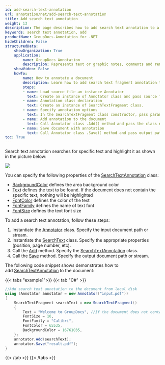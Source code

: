 ```yaml
---
id: add-search-text-annotation
url: annotation/net/add-search-text-annotation
title: Add search text annotation
weight: 13
description: The page describes how to add search text annotation to a document using GroupDocs.Annotation for .NET."
keywords: search text annotation, add
productName: GroupDocs.Annotation for .NET
hideChildren: False
structuredData:
    showOrganization: True
    application:    
        name: GroupDocs Annotation
        description: Represents text or graphic notes, comments and remarks attached to a specific part of the content of the document using C#
    showVideo: False
    howTo:
        name: How to annotate a document
        description: Learn how to add search text fragment annotation to document step by step
        steps:
        - name: Load source file an instance Annotator
          text: Create an instance of Annotator class and pass source file path as a constructor parameter. You may specify absolute or relative file path as per your requirements.
        - name: Annotation class declaration 
          text: Create an instance of SearchTextFragment class.
        - name: Specify annotation options
          text: In the SearchTextFragment class constructor, pass parameters.
        - name: Add annotation to the document
          text: Call Annotator class .Add() method and pass the class name SearchTextFragment.
        - name: Save document with annotation
          text: Call Annotator class .Save() method and pass output path file.
toc: True
---
```

Search text annotation searches for specific text and highlight it as shown in the picture below:

![](/annotation/net/images/add-text-search-annotation.png)
                          

You can specify the following properties of the [SearchTextAnnotation](https://reference.groupdocs.com/net/annotation/groupdocs.annotation.models.annotationmodels/searchtextannotation) class:

*   [BackgroundColor](https://reference.groupdocs.com/annotation/net/groupdocs.annotation.models.annotationmodels/searchtextannotation/properties/backgroundcolor) defines the area background color
*   [Text](https://reference.groupdocs.com/annotation/net/groupdocs.annotation.models.annotationmodels/searchtextannotation/properties/text) defines the text to be found. If the document does not contain the specific text, nothing will be highlighted
*   [FontColor](https://reference.groupdocs.com/annotation/net/groupdocs.annotation.models.annotationmodels/searchtextannotation/properties/fontcolor) defines the color of the text
*   [FontFamily](https://reference.groupdocs.com/annotation/net/groupdocs.annotation.models.annotationmodels/searchtextannotation/properties/fontfamily) defines the name of text font
*   [FontSize](https://reference.groupdocs.com/annotation/net/groupdocs.annotation.models.annotationmodels/searchtextannotation/properties/fontsize) defines the text font size

To add a search text annotation, follow these steps: 

1.   Instantiate the [Annotator](https://reference.groupdocs.com/net/annotation/groupdocs.annotation/annotator) class. Specify the input document path or stream.
2.   Instantiate the [SearchText](https://reference.groupdocs.com/net/annotation/groupdocs.annotation.models.annotationmodels/searchtextannotation) class. Specify the appropriate properties (position, page number, etc).
3.   Call the [Add](https://reference.groupdocs.com/net/annotation/groupdocs.annotation/annotator/methods/add) method. Specify the [SearchTextAnnotation](https://reference.groupdocs.com/net/annotation/groupdocs.annotation.models.annotationmodels/searchtextannotation) class.
4.   Call the [Save](https://reference.groupdocs.com/net/annotation/groupdocs.annotation/annotator/methods/save/index) method. Specify the output document path or stream.

The following code snippet shows demonstrates how to add [SearchTextAnnotation](https://reference.groupdocs.com/net/annotation/groupdocs.annotation.models.annotationmodels/searchtextannotation) to the document:

{{< tabs "example1">}}
{{< tab "C#" >}}
```csharp
//Add search text annotation to the document from local disk
using (Annotator annotator = new Annotator("input.pdf"))
{
	SearchTextFragment searchText = new SearchTextFragment()
    {
    	Text = "Welcome to GroupDocs", //If the document does not contain this text, nothing will be highlighted
        FontSize = 10,
        FontFamily = "Calibri",
        FontColor = 65535,
        BackgroundColor = 16761035,
	};
    annotator.Add(searchText);
    annotator.Save("result.pdf");
} 
```
{{< /tab >}}
{{< /tabs >}}